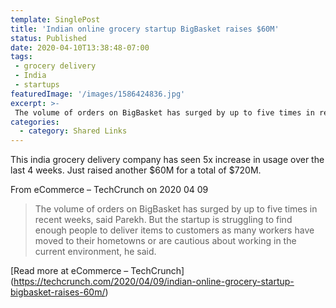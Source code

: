 ```yaml
---
template: SinglePost
title: 'Indian online grocery startup BigBasket raises $60M'
status: Published
date: 2020-04-10T13:38:48-07:00
tags:
 - grocery delivery
 - India
 - startups
featuredImage: '/images/1586424836.jpg'
excerpt: >-
 The volume of orders on BigBasket has surged by up to five times in recent weeks, said Parekh. But the startup is struggling to find enough people to deliver items to customers as many workers have moved to their hometowns or are cautious about working in the current environment, he said.
categories:
  - category: Shared Links
---
```

This india grocery delivery company has seen 5x increase in usage over the last 4 weeks. Just raised another $60M for a total of $720M.

From eCommerce – TechCrunch on 2020 04 09
> The volume of orders on BigBasket has surged by up to five times in recent weeks, said Parekh. But the startup is struggling to find enough people to deliver items to customers as many workers have moved to their hometowns or are cautious about working in the current environment, he said.

[Read more at eCommerce – TechCrunch] (https://techcrunch.com/2020/04/09/indian-online-grocery-startup-bigbasket-raises-60m/)
